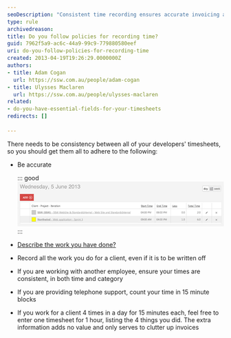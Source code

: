 ```yaml
---
seoDescription: "Consistent time recording ensures accurate invoicing and reporting, with policies in place to guide developers' submissions."
type: rule
archivedreason: 
title: Do you follow policies for recording time?
guid: 7962f5a9-ac6c-44a9-99c9-779880580eef
uri: do-you-follow-policies-for-recording-time
created: 2013-04-19T19:26:29.0000000Z
authors:
- title: Adam Cogan
  url: https://ssw.com.au/people/adam-cogan
- title: Ulysses Maclaren
  url: https://ssw.com.au/people/ulysses-maclaren
related:
- do-you-have-essential-fields-for-your-timesheets
redirects: []

---
```


There needs to be consistency between all of your developers' timesheets, so you should get them all to adhere to the following:

<!--endintro-->

* Be accurate

    ::: good  
    ![Figure: Good example - Inform accurately how much time you spent for each client](timesheet-accuracy.jpg)  
    :::

* [Describe the work you have done?](/do-you-know-how-to-describe-the-work-you-have-done-while-avoiding-the-word-bug)
* Record all the work you do for a client, even if it is to be written off
* If you are working with another employee, ensure your times are consistent, in both time and category
* If you are providing telephone support, count your time in 15 minute blocks
* If you work for a client 4 times in a day for 15 minutes each, feel free to enter one timesheet for 1 hour, listing the 4 things you did. The extra information adds no value and only serves to clutter up invoices
